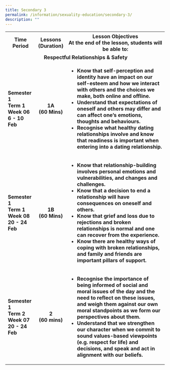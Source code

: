 ```yaml
---
title: Secondary 3
permalink: /information/sexuality-education/secondary-3/
description: ""
---
```

<table>
<tbody>
<tr>
<th style="text-align: center;">Time Period</th>
<th style="text-align: center;">Lessons<br />(Duration)</th>
<th style="text-align: center;">Lesson Objectives<br />At the end of the lesson, students will be able to:</th>
</tr>
<tr>
<td style="text-align: center;" colspan="3">&nbsp;<strong>Respectful Relationships &amp; Safety</strong></td>
</tr>
<tr>
<td><strong>Semester 1<br />Term 1 Week 06<br />6 - 10 Feb</strong></td>
<td style="text-align: center;"><strong>1A<br />(60 Mins)</strong></td>
<td>
<ul>
<li><strong>Know that self-perception and identity have an impact on our self-esteem and how we interact with others and the choices we make, both online and offline.</strong></li>
<li><strong>Understand that expectations of oneself and others may differ and can affect one&rsquo;s emotions, thoughts and behaviours.</strong></li>
<li><strong>Recognise what healthy dating relationships involve and know that readiness is important when entering into a dating relationship.</strong></li>
</ul>
</td>
</tr>
<tr>
<td><strong>Semester 1<br />Term 1 Week 08<br />20 - 24 Feb</strong></td>
<td style="text-align: center;"><strong>1B<br />(60 Mins)</strong></td>
<td>
<ul>
<li><strong>Know that relationship-building involves personal emotions and vulnerabilities, and changes and challenges.</strong></li>
<li><strong>Know that a decision to end a relationship will have consequences on oneself and others.</strong></li>
<li><strong>Know that grief and loss due to rejections and broken relationships is normal and one can recover from the experience.</strong></li>
<li><strong>Know there are healthy ways of coping with broken relationships, and family and friends are important pillars of support.</strong></li>
</ul>
</td>
</tr>
<tr>
<td><strong>Semester 1<br />Term 2 Week 07<br />20 - 24 Feb</strong></td>
<td style="text-align: center;"><strong>2<br />(60 mins)</strong></td>
<td>
<ul>
<li><strong>Recognise the importance of being informed of social and moral issues of the day and the need to reflect on these issues, and weigh them against our own moral standpoints as we form our perspectives about them.</strong></li>
<li><strong>Understand that we strengthen our character when we commit to sound values-based viewpoints (e.g. respect for life) and decisions, and speak and act in alignment with our beliefs.</strong></li>
</ul>
</td>
</tr>
</tbody>
</table>